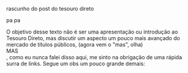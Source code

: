 rascunho do post do tesouro direto


<intro>

pa
pa

O objetivo desse texto não é ser uma apresentação ou introdução ao Tesouro Direto, mas discutir um aspecto um pouco mais avançado do mercado de títulos públicos, (agora vem o "mas", olha) <br> MAS </br>, como eu nunca falei disso aqui, me sinto na obrigação de uma rápida surra de links. Segue um obs um pouco grande demais:

<span caixa>

<span>
